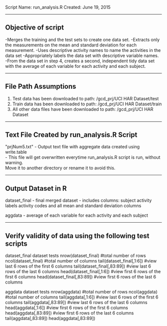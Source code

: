 Script Name:  run_analysis.R
Created: June 19, 2015

-------------------
Objective of script
-------------------
-Merges the training and the test sets to create one data set.
-Extracts only the measurements on the mean and standard deviation for each measurement. 
-Uses descriptive activity names to name the activities in the data set
-Appropriately labels the data set with descriptive variable names. 
-From the data set in step 4, creates a second, independent tidy data set with the 
 average of each variable for each activity and each subject.

---------------------
File Path Assumptions
---------------------

1.  Test data has been downloaded to path: 				<anypath>/gcd_prj/UCI HAR Dataset/test
2.  Train data has been downloaded to path: 			<anypath>/gcd_prj/UCI HAR Dataset/train
3.  All other data files have been downloaded to path:	<anypath>/gcd_prj/UCI HAR Dataset


------------------------------------------
Text File Created by run_analysis.R Script
------------------------------------------

"prjNum5.txt"	- Output text file with aggregate data created using write.table  
                - This file will get overwritten everytime run_analysis.R script is run, without warning.  
					Move it to another directory or rename it to avoid this.

-------------------
Output Dataset in R
-------------------

dataset_final	- final merged dataset 
				- includes columns:
					subject 
					activity labels
					activity codes
					and all mean and standard deviation columns

aggdata		- average of each variable for each activity and each subject

--------------------------------------------------------
Verify validity of data using the following test scripts
--------------------------------------------------------

dataset_final dataset tests
    nrow(dataset_final)			#total number of rows
    ncol(dataset_final)			#total number of columns
    tail(dataset_final[,1:6])		#view last 6 rows of the first 6 columns
    tail(dataset_final[,83:89])		#view last 6 rows of the last 6 columns
    head(dataset_final[,1:6])		#view first 6 rows of the first 6 columns
    head(dataset_final[,83:89])		#view first 6 rows of the last 6 columns

aggdata	dataset tests
    nrow(aggdata)			#total number of rows
    ncol(aggdata)			#total number of columns
    tail(aggdata[,1:6])			#view last 6 rows of the first 6 columns
    tail(aggdata[,83:89])		#view last 6 rows of the last 6 columns
    head(aggdata[,1:6])			#view first 6 rows of the first 6 columns
    head(aggdata[,83:89])		#view first 6 rows of the last 6 columns
    tail(aggdata[,83:89])
    head(aggdata[,83:89])